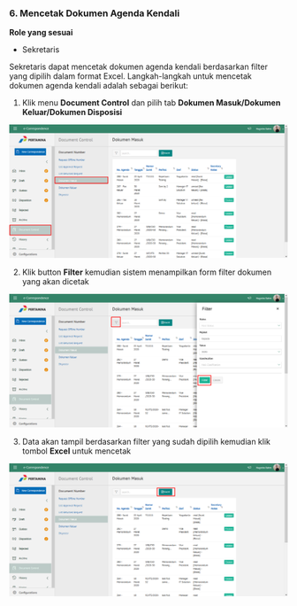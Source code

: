 ### 6. Mencetak Dokumen Agenda Kendali

**Role yang sesuai**

- Sekretaris

Sekretaris dapat mencetak dokumen agenda kendali berdasarkan filter yang dipilih dalam format Excel. Langkah-langkah untuk 
mencetak dokumen agenda kendali adalah sebagai berikut:

1. Klik menu **Document Control** dan pilih tab **Dokumen Masuk/Dokumen Keluar/Dokumen Disposisi**

 ![Gambar](_screenshoot_agenda_kendali/AG13.png/?sanitize=true)

2. Klik button **Filter** kemudian sistem menampilkan form filter dokumen yang akan dicetak

 ![Gambar](_screenshoot_agenda_kendali/AG14.png/?sanitize=true)

3. Data akan tampil berdasarkan filter yang sudah dipilih kemudian klik tombol **Excel** untuk mencetak

 ![Gambar](_screenshoot_agenda_kendali/AG15.png/?sanitize=true)